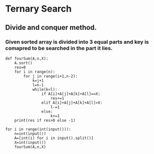 # Ternary Search

## Divide and conquer method.

### Given sorted array is divided into 3 equal parts and key is comapred to be searched in the part it lies.

```
def fourSum(A,n,X):
    A.sort()
    res=0
    for i in range(n):
        for j in range(i+1,n-2):
            k=j+1
            l=n-1
            while(k<l):
                if A[i]+A[j]+A[k]+A[l]==X:
                    res+=1
                elif A[i]+A[j]+A[k]+A[l]>X:
                    l-=1
                else:
                    k+=1
    print(res if res>0 else -1)
    
for i in range(int(input())):
    n=int(input())
    A=[int(i) for i in input().split()]
    X=int(input())
    fourSum(A,n,X)            
            
            
```


